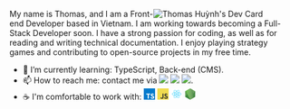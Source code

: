 <a href="https://app.daily.dev/thomashuynhqn"><img src="https://api.daily.dev/devcards/v2/o6qmvlrETIu2c09TvdGqw.png?type=default&r=po5"  width="250" align="right" alt="Thomas Huỳnh's Dev Card"/></a>

My name is Thomas, and I am a Front-end Developer based in Vietnam. I am working towards becoming a Full-Stack Developer soon. I have a strong passion for coding, as well as for reading and writing technical documentation. I enjoy playing strategy games and contributing to open-source projects in my free time.

- 🌱 I’m currently learning: TypeScript, Back-end (CMS).
- 📫 How to reach me: contact me via  <a href="mailto:thomashuynhqn@gmail.com" target="_blank"><img height="20" src="https://www.google.com/gmail/about/static/images/logo-gmail.png"></a>  <a href="https://www.linkedin.com/in/thomashuynhqn/" target="_blank"><img height="20" src="https://static.licdn.com/sc/h/akt4ae504epesldzj74dzred8"></a>  <a href="https://github.com/thomashuynhqn" target="_blank"><img height="20" src="https://upload.wikimedia.org/wikipedia/commons/thumb/9/91/Octicons-mark-github.svg/1200px-Octicons-mark-github.svg.png"></a>.
- ☕ I'm comfortable to work with: <img height="20" src="https://raw.githubusercontent.com/github/explore/80688e429a7d4ef2fca1e82350fe8e3517d3494d/topics/typescript/typescript.png" alt="TypeScript">  <img height="20" src="https://raw.githubusercontent.com/github/explore/80688e429a7d4ef2fca1e82350fe8e3517d3494d/topics/javascript/javascript.png" alt="JavaScript">  <img height="20" src="https://raw.githubusercontent.com/github/explore/80688e429a7d4ef2fca1e82350fe8e3517d3494d/topics/react/react.png" alt="React">  <img height="20" src="https://raw.githubusercontent.com/github/explore/80688e429a7d4ef2fca1e82350fe8e3517d3494d/topics/nodejs/nodejs.png" alt="Node.js">

